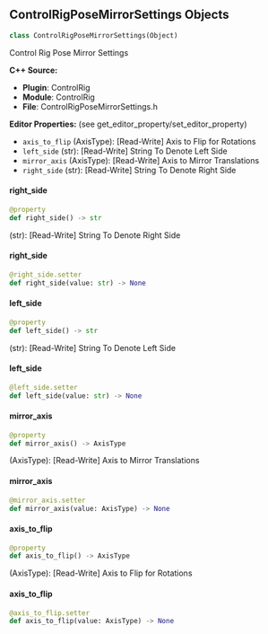 ## ControlRigPoseMirrorSettings Objects

```python
class ControlRigPoseMirrorSettings(Object)
```

Control Rig Pose Mirror Settings

**C++ Source:**

- **Plugin**: ControlRig
- **Module**: ControlRig
- **File**: ControlRigPoseMirrorSettings.h

**Editor Properties:** (see get_editor_property/set_editor_property)

- ``axis_to_flip`` (AxisType):  [Read-Write] Axis to Flip for Rotations
- ``left_side`` (str):  [Read-Write] String To Denote Left Side
- ``mirror_axis`` (AxisType):  [Read-Write] Axis to Mirror Translations
- ``right_side`` (str):  [Read-Write] String To Denote Right Side

<a id="unreal.ControlRigPoseMirrorSettings.right_side"></a>

#### right_side

```python
@property
def right_side() -> str
```

(str):  [Read-Write] String To Denote Right Side

<a id="unreal.ControlRigPoseMirrorSettings.right_side"></a>

#### right_side

```python
@right_side.setter
def right_side(value: str) -> None
```

<a id="unreal.ControlRigPoseMirrorSettings.left_side"></a>

#### left_side

```python
@property
def left_side() -> str
```

(str):  [Read-Write] String To Denote Left Side

<a id="unreal.ControlRigPoseMirrorSettings.left_side"></a>

#### left_side

```python
@left_side.setter
def left_side(value: str) -> None
```

<a id="unreal.ControlRigPoseMirrorSettings.mirror_axis"></a>

#### mirror_axis

```python
@property
def mirror_axis() -> AxisType
```

(AxisType):  [Read-Write] Axis to Mirror Translations

<a id="unreal.ControlRigPoseMirrorSettings.mirror_axis"></a>

#### mirror_axis

```python
@mirror_axis.setter
def mirror_axis(value: AxisType) -> None
```

<a id="unreal.ControlRigPoseMirrorSettings.axis_to_flip"></a>

#### axis_to_flip

```python
@property
def axis_to_flip() -> AxisType
```

(AxisType):  [Read-Write] Axis to Flip for Rotations

<a id="unreal.ControlRigPoseMirrorSettings.axis_to_flip"></a>

#### axis_to_flip

```python
@axis_to_flip.setter
def axis_to_flip(value: AxisType) -> None
```

<a id="unreal.ControlRigPoseProjectSettings"></a>